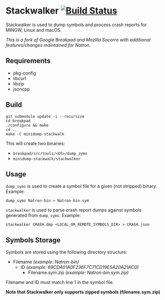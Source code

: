 # Stackwalker [![Build Status](https://travis-ci.org/NatronGitHub/stackwalker.svg)](https://travis-ci.org/NatronGitHub/stackwalker)


Stackwalker is used to dump symbols and process crash reports for MINGW, Linux and macOS.

*This is a fork of Google Breakpad and Mozilla Socorro with additional features/changes maintained for Natron.*

## Requirements

* pkg-config
* libcurl
* libzip
* jsoncpp

## Build

```
git submodule update -i --recursive
cd breakpad
./configure && make
cd ..
make -C minidump-stackwalk
```

This will create two binaries:

* ``breakpad/src/tools/<OS>/dump_syms``
* ``minidump-stackwalk/stackwalker``

## Usage

``dump_syms`` is used to create a symbol file for a given (not stripped) binary. Example:

```
dump_syms Natron-bin > Natron-bin.sym
```

``stackwalker`` is used to parse crash report dumps against symbols generated from ``dump_syms``. Example:

```
stackwalker CRASH.dmp <LOCAL_OR_REMOTE_SYMBOLS_DIR> > CRASH.json
```

## Symbols Storage

Symbols are stored using the following directory structure:

* Filename *(example: Natron-bin)*
  * ID *(example: 69CDA01A0F236F7C71CD19E5A20A21AC0)*
    * Filename.sym.zip *(example: Natron-bin.sym.zip)*

Filename and ID must match line 1 in the symbol file.

**Note that Stackwalker only supports zipped symbols (filename.sym.zip)**
